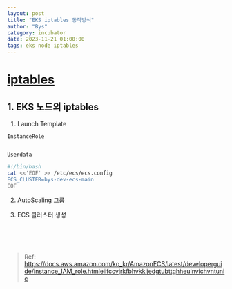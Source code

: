 ```yaml
---
layout: post
title: "EKS iptables 동작방식"
author: "Bys"
category: incubator
date: 2023-11-21 01:00:00
tags: eks node iptables
---
```


# [iptables]()


## 1. EKS 노드의 iptables

1. Launch Template

`InstanceRole`  
```yaml
```

`Userdata`  
```bash
#!/bin/bash
cat <<'EOF' >> /etc/ecs/ecs.config
ECS_CLUSTER=bys-dev-ecs-main
EOF
```



2. AutoScaling 그룹

3. ECS 클러스터 생성




<br><br><br>

> Ref: https://docs.aws.amazon.com/ko_kr/AmazonECS/latest/developerguide/instance_IAM_role.htmleiifccvjrkfbhvkkljedgtubttghheulnvichvntunic
> 